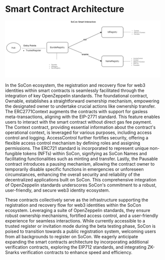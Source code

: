 # Smart Contract Architecture
![hub architecture](/assets//contract-architecture.png)

In the SoCon ecosystem, the registration and recovery flow for web3 identities within smart contracts is seamlessly facilitated through the integration of key OpenZeppelin standards. The foundational contract, Ownable, establishes a straightforward ownership mechanism, empowering the designated owner to undertake crucial actions like ownership transfer. The ERC2771Context augments the contracts with support for gasless meta-transactions, aligning with the EIP-2771 standard. This feature enables users to interact with the smart contract without direct gas fee payment. The Context contract, providing essential information about the contract's operational context, is leveraged for various purposes, including access control and logging. AccessControl further fortifies security, offering a flexible access control mechanism by defining roles and assigning permissions. The ERC721 standard is incorporated to represent unique non-fungible tokens (NFTs) within SoCon, signifying as SoCon Names and facilitating functionalities such as minting and transfer. Lastly, the Pausable contract introduces a pausing mechanism, allowing the contract owner to temporarily disable specific functions in emergencies or unforeseen circumstances, enhancing the overall security and reliability of the decentralized applications built on SoCon. This comprehensive integration of OpenZeppelin standards underscores SoCon's commitment to a robust, user-friendly, and secure web3 identity ecosystem. 

These contracts collectively serve as the infrastructure supporting the registration and recovery flow for web3 identities within the SoCon ecosystem. Leveraging a suite of OpenZeppelin standards, they ensure robust ownership mechanisms, fortified access control, and a user-friendly experience for seamless interactions. While currently accessible to a trusted register or invitation mode during the beta testing phase, SoCon is poised to transition towards a public registration system, welcoming users from all backgrounds to register on SoCon. We eagerly anticipate expanding the smart contracts architecture by incorporating additional verification contracts, exploring the EIP712 standards, and integrating ZK-Snarks verification contracts to enhance speed and efficiency.
